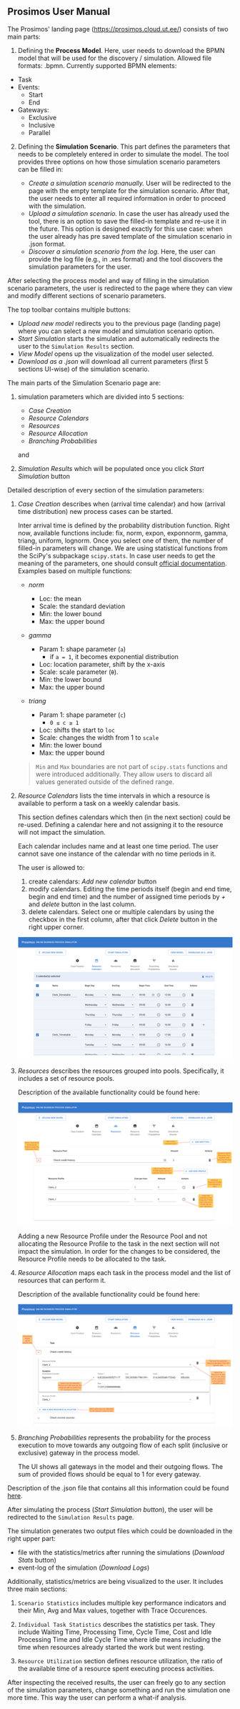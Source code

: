 ## Prosimos User Manual

The Prosimos' landing page (https://prosimos.cloud.ut.ee/) consists of two main parts:

1) Defining the **Process Model**. Here, user needs to download the BPMN model that will be used for the discovery / simulation. Allowed file formats: .bpmn. Currently supported BPMN elements:
- Task
- Events:
    - Start
    - End
- Gateways:
    - Exclusive
    - Inclusive
    - Parallel

2) Defining the **Simulation Scenario**. This part defines the parameters that needs to be completely entered in order to simulate the model. The tool provides three options on how those simulation scenario parameters can be filled in:

    - *Create a simulation scenario manually.* User will be redirected to the page with the empty template for the simulation scenario. After that, the user needs to enter all required information in order to proceed with the simulation.
    - *Upload a simulation scenario.* In case the user has already used the tool, there is an option to save the filled-in template and re-use it in the future. This option is designed exactly for this use case: when the user already has pre saved template of the simulation scenario in .json format. 
    - *Discover a simulation scenario from the log.* Here, the user can provide the log file (e.g., in .xes format) and the tool discovers the simulation parameters for the user. 

After selecting the process model and way of filling in the simulation scenario parameters, the user is redirected to the page where they can view and modify different sections of scenario parameters. 

The top toolbar contains multiple buttons:

- *Upload new model* redirects you to the previous page (landing page) where you can select a new model and simulation scenario option.
- *Start Simulation* starts the simulation and automatically redirects the user to the `Simulation Results` section. 
- *View Model* opens up the visualization of the model user selected.
- *Download as a .json* will download all current parameters (first 5 sections UI-wise) of the simulation scenario.

The main parts of the Simulation Scenario page are:

1. simulation parameters which are divided into 5 sections:

    - *Case Creation*
    - *Resource Calendars*
    - *Resources*
    - *Resource Allocation*
    - *Branching Probabilities*

    and 

2. *Simulation Results* which will be populated once you click *Start Simulation* button

Detailed description of every section of the simulation parameters:

1. *Case Creation* describes when (arrival time calendar) and how (arrival time distribution) new process cases can be started. 

    Inter arrival time is defined by the probability distribution function. Right now, available functions include: fix, norm, expon, exponnorm, gamma, triang, uniform, lognorm. Once you select one of them, the number of filled-in parameters will change. We are using statistical functions from the SciPy's subpackage `scipy.stats`. In case user needs to get the meaning of the parameters, one should consult [official documentation](https://docs.scipy.org/doc/scipy/reference/stats.html#module-scipy.stats). Examples based on multiple functions:

    - *norm*
        - Loc: the mean
        - Scale: the standard deviation
        - Min: the lower bound
        - Max: the upper bound

    - *gamma* 
        - Param 1: shape parameter (`a`)
            - if `a = 1`, it becomes exponential distribution
        - Loc: location parameter, shift by the x-axis
        - Scale: scale parameter (`θ`).
        - Min: the lower bound
        - Max: the upper bound
    
    - *triang*
        - Param 1: shape parameter (`c`)
            - `0 ≤ c ≥ 1`
        - Loc: shifts the start to `loc`
        - Scale: changes the width from 1 to `scale`
        - Min: the lower bound
        - Max: the upper bound

    > `Min` and `Max` boundaries are not part of `scipy.stats` functions and were introduced additionally. They allow users to discard all values generated outside of the defined range.

2. *Resource Calendars* lists the time intervals in which a resource is available to perform a task on a weekly calendar basis.

    This section defines calendars which then (in the next section) could be re-used. Defining a calendar here and not assigning it to the resource will not impact the simulation.

    Each calendar includes name and at least one time period. The user cannot save one instance of the calendar with no time periods in it. 

    The user is allowed to:
    1. create calendars: *Add new calendar* button
    2. modify calendars. Editing the time periods itself (begin and end time, begin and end time) and the number of assigned time periods by *+* and *delete* button in the last column.
    3. delete calendars. Select one or multiple calendars by using the checkbox in the first column, after that click *Delete* button in the right upper corner. 

    ![Resource Calendars multiple delete](docs/images/resource_calendars_multiple_delete.png)


3. *Resources* describes the resources grouped into pools. Specifically, it includes a set of resource pools.

    Description of the available functionality could be found here:

    ![Resources explanations](docs/images/resource_pools_description.png)

    Adding a new Resource Profile under the Resource Pool and not allocating the Resource Profile to the task in the next section will not impact the simulation. In order for the changes to be considered, the Resource Profile needs to be allocated to the task.

4. *Resource Allocation* maps each task in the process model and the list of resources that can perform it.
    
    Description of the available functionality could be found here:

    ![Resource Allocation explanations](docs/images/resource_allocation.png)
    

5. *Branching Probabilities* represents the probability for the process execution to move towards any outgoing flow of each split (inclusive or exclusive) gateway in the process model.

    The UI shows all gateways in the model and their outgoing flows. The sum of provided flows should be equal to 1 for every gateway.

Description of the .json file that contains all this information could be found [here](https://github.com/AutomatedProcessImprovement/Prosimos#simulation-input-file-formats).

After simulating the process (*Start Simulation button*), the user will be redirected to the `Simulation Results` page. 

The simulation generates two output files which could be downloaded in the right upper part: 
- file with the statistics/metrics after running the simulations (*Download Stats* button)
- event-log of the simulation (*Download Logs*)

Additionally, statistics/metrics are being visualized to the user. It includes three main sections:

1. `Scenario Statistics` includes multiple key performance indicators and their Min, Avg and Max values, together with Trace Occurences.

2. `Individual Task Statistics` describes the statistics per task. They include Waiting Time, Processing Time, Cycle Time, Cost and Idle Processing Time and Idle Cycle Time where idle means including the time when resources already started the work but went resting. 

3. `Resource Utilization` section defines resource utilization, the ratio of the available time of a resource spent executing process activities.


After inspecting the received results, the user can freely go to any section of the simulation parameters, change something and run the simulation one more time. This way the user can perform a what-if analysis.